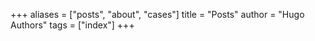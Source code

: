 +++
aliases = ["posts", "about", "cases"]
title = "Posts"
author = "Hugo Authors"
tags = ["index"]
+++
